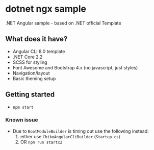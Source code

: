 # dotnet ngx sample

.NET Angular sample - based on .NET official Template

## What does it have?
 - Angular CLI 8.0 template
 - .NET Core 2.2
 - SCSS for styling
 - Font Awesome and Bootstrap 4.x (no javascript, just styles)
 - Navigation/layout
 - Basic theming setup

## Getting started

- `npm start`

### Known issue

- Due to `BootModuleBuilder` is timing out use the following instead:
  1. either use `ChikoAngularCliBuilder` (`Startup.cs`)
  2. OR `npm run startx2`